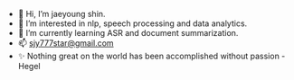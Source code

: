 - 👋 Hi, I’m jaeyoung shin. 
- 👀 I’m interested in nlp, speech processing and data analytics.
- 🌱 I’m currently learning ASR and document summarization.
- 📫 sjy777star@gmail.com
- ✨ Nothing great on the world has been accomplished without passion - Hegel

<!---
jyshin0926/jyshin0926 is a ✨ special ✨ repository because its `README.md` (this file) appears on your GitHub profile.
You can click the Preview link to take a look at your changes.
--->
